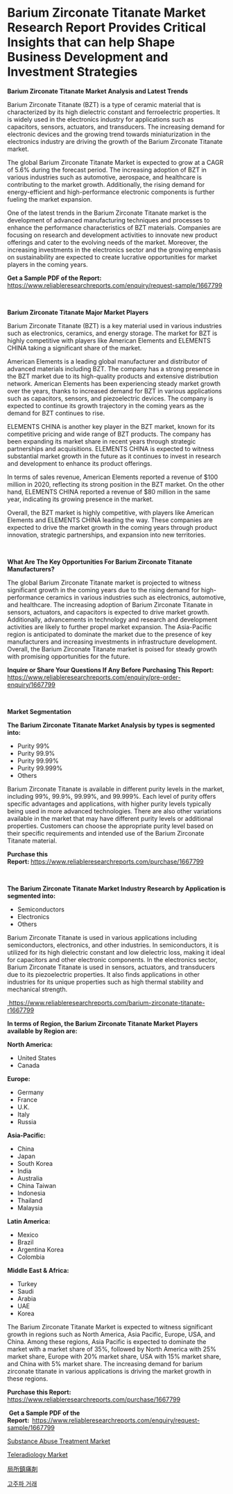 <p><h1>Barium Zirconate Titanate Market Research Report Provides Critical Insights that can help Shape Business Development and Investment Strategies</h1></p><p><strong>Barium Zirconate Titanate Market Analysis and Latest Trends</strong></p>
<p><p>Barium Zirconate Titanate (BZT) is a type of ceramic material that is characterized by its high dielectric constant and ferroelectric properties. It is widely used in the electronics industry for applications such as capacitors, sensors, actuators, and transducers. The increasing demand for electronic devices and the growing trend towards miniaturization in the electronics industry are driving the growth of the Barium Zirconate Titanate market.</p><p>The global Barium Zirconate Titanate Market is expected to grow at a CAGR of 5.6% during the forecast period. The increasing adoption of BZT in various industries such as automotive, aerospace, and healthcare is contributing to the market growth. Additionally, the rising demand for energy-efficient and high-performance electronic components is further fueling the market expansion.</p><p>One of the latest trends in the Barium Zirconate Titanate market is the development of advanced manufacturing techniques and processes to enhance the performance characteristics of BZT materials. Companies are focusing on research and development activities to innovate new product offerings and cater to the evolving needs of the market. Moreover, the increasing investments in the electronics sector and the growing emphasis on sustainability are expected to create lucrative opportunities for market players in the coming years.</p></p>
<p><strong>Get a Sample PDF of the Report:&nbsp;</strong> <a href="https://www.reliableresearchreports.com/enquiry/request-sample/1667799">https://www.reliableresearchreports.com/enquiry/request-sample/1667799</a></p>
<p>&nbsp;</p>
<p><strong>Barium Zirconate Titanate Major Market Players</strong></p>
<p><p>Barium Zirconate Titanate (BZT) is a key material used in various industries such as electronics, ceramics, and energy storage. The market for BZT is highly competitive with players like American Elements and ELEMENTS CHINA taking a significant share of the market.</p><p>American Elements is a leading global manufacturer and distributor of advanced materials including BZT. The company has a strong presence in the BZT market due to its high-quality products and extensive distribution network. American Elements has been experiencing steady market growth over the years, thanks to increased demand for BZT in various applications such as capacitors, sensors, and piezoelectric devices. The company is expected to continue its growth trajectory in the coming years as the demand for BZT continues to rise.</p><p>ELEMENTS CHINA is another key player in the BZT market, known for its competitive pricing and wide range of BZT products. The company has been expanding its market share in recent years through strategic partnerships and acquisitions. ELEMENTS CHINA is expected to witness substantial market growth in the future as it continues to invest in research and development to enhance its product offerings.</p><p>In terms of sales revenue, American Elements reported a revenue of $100 million in 2020, reflecting its strong position in the BZT market. On the other hand, ELEMENTS CHINA reported a revenue of $80 million in the same year, indicating its growing presence in the market.</p><p>Overall, the BZT market is highly competitive, with players like American Elements and ELEMENTS CHINA leading the way. These companies are expected to drive the market growth in the coming years through product innovation, strategic partnerships, and expansion into new territories.</p></p>
<p>&nbsp;</p>
<p><strong>What Are The Key Opportunities For Barium Zirconate Titanate Manufacturers?</strong></p>
<p><p>The global Barium Zirconate Titanate market is projected to witness significant growth in the coming years due to the rising demand for high-performance ceramics in various industries such as electronics, automotive, and healthcare. The increasing adoption of Barium Zirconate Titanate in sensors, actuators, and capacitors is expected to drive market growth. Additionally, advancements in technology and research and development activities are likely to further propel market expansion. The Asia-Pacific region is anticipated to dominate the market due to the presence of key manufacturers and increasing investments in infrastructure development. Overall, the Barium Zirconate Titanate market is poised for steady growth with promising opportunities for the future.</p></p>
<p><strong>Inquire or Share Your Questions If Any Before Purchasing This Report:</strong> <a href="https://www.reliableresearchreports.com/enquiry/pre-order-enquiry/1667799">https://www.reliableresearchreports.com/enquiry/pre-order-enquiry/1667799</a></p>
<p>&nbsp;</p>
<p><strong>Market Segmentation</strong></p>
<p><strong>The Barium Zirconate Titanate Market Analysis by types is segmented into:</strong></p>
<p><ul><li>Purity 99%</li><li>Purity 99.9%</li><li>Purity 99.99%</li><li>Purity 99.999%</li><li>Others</li></ul></p>
<p><p>Barium Zirconate Titanate is available in different purity levels in the market, including 99%, 99.9%, 99.99%, and 99.999%. Each level of purity offers specific advantages and applications, with higher purity levels typically being used in more advanced technologies. There are also other variations available in the market that may have different purity levels or additional properties. Customers can choose the appropriate purity level based on their specific requirements and intended use of the Barium Zirconate Titanate material.</p></p>
<p><strong>Purchase this Report:&nbsp;</strong><a href="https://www.reliableresearchreports.com/purchase/1667799">https://www.reliableresearchreports.com/purchase/1667799</a></p>
<p>&nbsp;</p>
<p><strong>The Barium Zirconate Titanate Market Industry Research by Application is segmented into:</strong></p>
<p><ul><li>Semiconductors</li><li>Electronics</li><li>Others</li></ul></p>
<p><p>Barium Zirconate Titanate is used in various applications including semiconductors, electronics, and other industries. In semiconductors, it is utilized for its high dielectric constant and low dielectric loss, making it ideal for capacitors and other electronic components. In the electronics sector, Barium Zirconate Titanate is used in sensors, actuators, and transducers due to its piezoelectric properties. It also finds applications in other industries for its unique properties such as high thermal stability and mechanical strength.</p></p>
<p><a href="https://www.reliableresearchreports.com/barium-zirconate-titanate-r1667799">&nbsp;https://www.reliableresearchreports.com/barium-zirconate-titanate-r1667799</a></p>
<p><strong>In terms of Region, the Barium Zirconate Titanate Market Players available by Region are:</strong></p>
<p>
    <p> <strong> North America: </strong>
        <ul>
            <li>United States</li>
            <li>Canada</li>
        </ul>
        </p> 
    <p> <strong> Europe: </strong>
        <ul>
            <li>Germany</li>
            <li>France</li>
            <li>U.K.</li>
            <li>Italy</li>
            <li>Russia</li>
        </ul>
        </p> 
    <p> <strong> Asia-Pacific: </strong>
        <ul>
            <li>China</li>
            <li>Japan</li>
            <li>South Korea</li>
            <li>India</li>
            <li>Australia</li>
            <li>China Taiwan</li>
            <li>Indonesia</li>
            <li>Thailand</li>
            <li>Malaysia</li>
        </ul>
        </p> 
    <p> <strong> Latin America: </strong>
        <ul>
            <li>Mexico</li>
            <li>Brazil</li>
            <li>Argentina Korea</li>
            <li>Colombia</li>
        </ul>
        </p> 
    <p> <strong> Middle East & Africa: </strong>
        <ul>
            <li>Turkey</li>
            <li>Saudi</li>
            <li>Arabia</li>
            <li>UAE</li>
            <li>Korea</li>
        </ul>
    </p>
    </p>
<p><p>The Barium Zirconate Titanate Market is expected to witness significant growth in regions such as North America, Asia Pacific, Europe, USA, and China. Among these regions, Asia Pacific is expected to dominate the market with a market share of 35%, followed by North America with 25% market share, Europe with 20% market share, USA with 15% market share, and China with 5% market share. The increasing demand for barium zirconate titanate in various applications is driving the market growth in these regions.</p></p>
<p><strong>Purchase this Report: </strong><a href="https://www.reliableresearchreports.com/purchase/1667799">https://www.reliableresearchreports.com/purchase/1667799</a></p>
<p>&nbsp;<strong>Get a Sample PDF of the Report:&nbsp;&nbsp;</strong><a href="https://www.reliableresearchreports.com/enquiry/request-sample/1667799">https://www.reliableresearchreports.com/enquiry/request-sample/1667799</a></p>
<p><strong></strong></p>
<p><p><a href="https://www.linkedin.com/pulse/substance-abuse-treatment-market-key-successful-business-strategy-rjsdf?trackingId=5C0PCMshnDp6N4s0ukAuhg%3D%3D">Substance Abuse Treatment Market</a></p><p><a href="https://www.linkedin.com/pulse/teleradiology-market-comprehensive-assessment-type-vrmsc?trackingId=2IB%2B3i7TTs%2BuDzfYU%2BGfdA%3D%3D">Teleradiology Market</a></p><p><a href="https://github.com/AdellaPrice2023/Market-Research-Report-List-1/blob/main/746296354999.md">局所鎮痛剤</a></p><p><a href="https://github.com/rick7624/Market-Research-Report-List-1/blob/main/475714552627.md">고주파 거래</a></p></p>